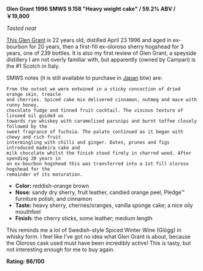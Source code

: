 **Glen Grant 1996 SMWS 9.158 "Heavy weight cake" / 59.2% ABV / ￥19,800**

*Tasted neat*

[This Glen Grant](https://www.whiskybase.com/whiskies/whisky/123971/glen-grant-1996-smws-9158) is 22 years old, distilled April 23 1996 and aged in ex-bourbon for 20 years, then a first-fill ex-oloroso sherry hogshead for 3 years, one of 239 bottles.  It is also my first review of Glen Grant, a speyside distillery I am not overly familiar with, but apparently (owned by Campari) is the #1 Scotch in Italy.

SMWS notes (it is still available to purchase in [Japan](https://smwsjapan.com/9-158) btw) are:

    From the outset we were entwined in a sticky concoction of dried orange skin, treacle
    and cherries. Spiced cake mix delivered cinnamon, nutmeg and mace with runny honey,
    chocolate fudge and tinned fruit cocktail. The viscous texture of linseed oil guided us
    towards rye whiskey with caramelised parsnips and burnt toffee closely followed by the
    sweet fragrance of fuchsia. The palate continued as it began with chewy and rich fruit
    intermingling with chilli and ginger. Dates, prunes and figs introduced madeira cake and
    milk chocolate whilst the finish stood firmly in charred wood. After spending 20 years in
    an ex-bourbon hogshead this was transferred into a 1st fill oloroso hogshead for the
    remainder of its maturation.

* **Color:** reddish-orange brown
* **Nose:** sandy dry sherry, fruit leather, candied orange peel, Pledge™ furniture polish, and cinnamon
* **Taste:** heavy sherry, cherries/oranges, vanilla sponge cake; a nice oily mouthfeel
* **Finish:** the cherry sticks, some leather; medium length

This reminds me a lot of Swedish-style Spiced Winter Wine (Glögg) in whisky form.  I feel like I've got no idea what Glen Grant is about, because the Oloroso cask used must have been incredibly active!  This is tasty, but not interesting enough for me to buy again.

**Rating: 86/100**